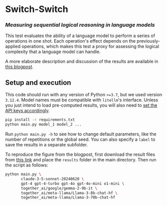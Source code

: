 # Switch-Switch

### _Measuring sequential logical reasoning in language models_

This test evaluates the ability of a language model to perform a series of operations in one shot. Each operation's effect depends on the previously-applied operations, which makes this test a proxy for assessing the logical complexity that a language model can handle.

A more elaborate description and discussion of the results are available in [this blogpost]().

## Setup and execution

This code should run with any version of Python `>=3.7`, but we used version `3.12.4`. Model names must be compatible with `litellm`'s interface. Unless you just intend to load pre-computed results, you will also need to [set the API keys accordingly](https://docs.litellm.ai/docs/).

```bash
pip install -r requirements.txt
python main.py model_1 model_2 ...
```

Run `python main.py -h` to see how to change default parameters, like the number of repetitions or the global seed. You can also specify a `label` to save the results in a separate subfolder.

To reproduce the figure from the blogpost, first download the result files from [this link](https://drive.google.com/file/d/1LZEeqkuBjjDaIm-WkQ6fJ6p1LzFeEy66/view?usp=sharing) and place the `results` folder in the main directory. Then run the script as follows:

```bash
python main.py \
       claude-3-5-sonnet-20240620 \
       gpt-4 gpt-4-turbo gpt-4o gpt-4o-mini o1-mini \
       together_ai/google/gemma-2-9b-it \
       together_ai/meta-llama/Llama-3-8b-chat-hf \
       together_ai/meta-llama/Llama-3-70b-chat-hf
```
